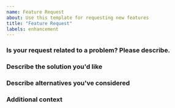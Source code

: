 ```yaml
---
name: Feature Request
about: Use this template for requesting new features
title: "Feature Request"
labels: enhancement
---
```

<!--

READ BEFORE CREATING!

- Avoid creating duplicates! Read the FAQ page and search through Issues and Discussions before creating one.
- Try to do a simple but descriptive title, and include detailed information in here.
-->

### Is your request related to a problem? Please describe.

<!-- A clear and concise description of what the problem is. Ex. I'm always frustrated when [...] -->

### Describe the solution you'd like

<!-- A clear and concise description of what you want to happen. -->

### Describe alternatives you've considered

<!-- A clear and concise description of any alternative solutions or features you've considered. -->

### Additional context

<!-- Add any other context or screenshots about the feature request here. -->
